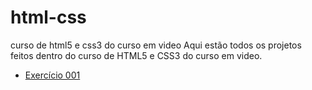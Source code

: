 # html-css
curso de html5 e css3 do curso em video
Aqui estão todos os projetos feitos dentro do curso de HTML5 e CSS3 do curso em video.
<ul>
    <li><a href='https://ccdiogo.github.io/html-css/Exerc%C3%ADcios/ex001/index.html'> Exercício 001</li>
</ul>